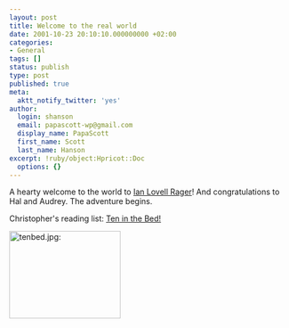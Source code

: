```yaml
---
layout: post
title: Welcome to the real world
date: 2001-10-23 20:10:10.000000000 +02:00
categories:
- General
tags: []
status: publish
type: post
published: true
meta:
  aktt_notify_twitter: 'yes'
author:
  login: shanson
  email: papascott-wp@gmail.com
  display_name: PapaScott
  first_name: Scott
  last_name: Hanson
excerpt: !ruby/object:Hpricot::Doc
  options: {}
---
```

<p>A hearty welcome to the world to <a href="http://hal.editthispage.com/stories/storyReader$979">Ian Lovell Rager</a>! And congratulations to Hal and Audrey. The adventure begins.</p>
<p>Christopher's reading list: <a href="http://www.amazon.com/exec/obidos/ASIN/0763615757">Ten in the Bed!</a></p>
<p><a href="http://www.amazon.com/exec/obidos/ASIN/0763615757"><img src="http://www.papascott.de/wordpress/wp-content/uploads/2001/10/tenbed.jpg" height="157" width="200" border="0" alt="tenbed.jpg: " /></a></p>
